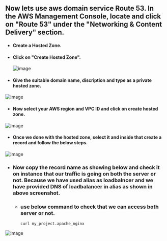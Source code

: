 ## Now lets use aws domain service Route 53. In the AWS Management Console, locate and click on "Route 53" under the "Networking & Content Delivery" section.  

* #### Create a Hosted Zone.

* #### Click on "Create Hosted Zone".

  ![image](https://github.com/Kunal-Pere/AWS_Automated-Cloud-Web-Server-Scaling-with-Load-Balancing-and-Domain-Routing/assets/157100045/9fc6d983-e03b-43e6-a274-aa6056668004)

  
*  #### Give the suitable domain name, discription and type as a private hosted zone.

![image](https://github.com/Kunal-Pere/AWS_Automated-Cloud-Web-Server-Scaling-with-Load-Balancing-and-Domain-Routing/assets/157100045/796c11de-824f-4709-b553-749fbc948de6)


*  #### Now select your AWS region and VPC ID and click on create hosted zone.


![image](https://github.com/Kunal-Pere/AWS_Automated-Cloud-Web-Server-Scaling-with-Load-Balancing-and-Domain-Routing/assets/157100045/c3fa85c3-2d4c-4d6b-82fe-c5323116cead)


*  #### Once we done with the hosted zone, select it and inside that create a record and follow the below steps.

![image](https://github.com/Kunal-Pere/AWS_Automated-Cloud-Web-Server-Scaling-with-Load-Balancing-and-Domain-Routing/assets/157100045/1c8eb010-fb0d-461f-b176-8848a98af27f)



* ### Now copy the record name as showing below and check it on instance that our traffic is going on both the server or not. Because we have used alias as loadbalncer and we have provided DNS of loadbalancer in alias as shown in above screenshot.

  * ### use below command to check that we can access both server or not.
 
        curl my_project.apache_nginx

![image](https://github.com/Kunal-Pere/AWS_Automated-Cloud-Web-Server-Scaling-with-Load-Balancing-and-Domain-Routing/assets/157100045/75b8064e-d5ea-4d02-ac79-649f56f370f7)

